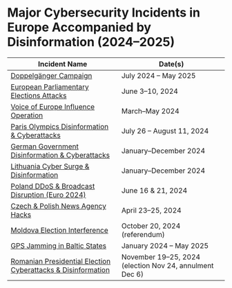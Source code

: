 # Major Cybersecurity Incidents in Europe Accompanied by Disinformation (2024–2025)

| Incident Name                                                                                                  | Date(s)                                 |
|----------------------------------------------------------------------------------------------------------------|-----------------------------------------|
| [Doppelgänger Campaign](doppelganger_campaign.md)                                                              | July 2024 – May 2025                    |
| [European Parliamentary Elections Attacks](eu_elections_2024.md)                                               | June 3–10, 2024                         |
| [Voice of Europe Influence Operation](voice_of_europe_2024.md)                                                 | March–May 2024                          |
| [Paris Olympics Disinformation & Cyberattacks](paris_olympics_2024.md)                                         | July 26 – August 11, 2024               |
| [German Government Disinformation & Cyberattacks](german_govt_2024.md)                                         | January–December 2024                   |
| [Lithuania Cyber Surge & Disinformation](lithuania_2024.md)                                                    | January–December 2024                   |
| [Poland DDoS & Broadcast Disruption (Euro 2024)](poland_euro2024.md)                                           | June 16 & 21, 2024                      |
| [Czech & Polish News Agency Hacks](cz_pl_news_hacks_2024.md)                                                   | April 23–25, 2024                       |
| [Moldova Election Interference](moldova_election_2024.md)                                                      | October 20, 2024 (referendum)           |
| [GPS Jamming in Baltic States](baltic_gps_jamming_2024.md)                                                     | January 2024 – May 2025                 |
| [Romanian Presidential Election Cyberattacks & Disinformation](romanian_election_2024.md)                      | November 19–25, 2024 (election Nov 24, annulment Dec 6) |
